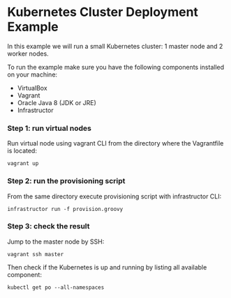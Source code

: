 # Kubernetes Cluster Deployment Example
In this example we will run a small Kubernetes cluster: 1 master node and 2 worker nodes.

To run the example make sure you have the following components installed on your machine:
* VirtualBox
* Vagrant
* Oracle Java 8 (JDK or JRE)
* Infrastructor

### Step 1: run virtual nodes
Run virtual node using vagrant CLI from the directory where the Vagrantfile is located:
```
vagrant up
```

### Step 2: run the provisioning script
From the same directory execute provisioning script with infrastructor CLI:
```
infrastructor run -f provision.groovy
```

### Step 3: check the result
Jump to the master node by SSH:
```
vagrant ssh master
```
Then check if the Kubernetes is up and running by listing all available component:
```
kubectl get po --all-namespaces
```